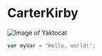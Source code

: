 # CarterKirby
![Image of Yaktocat](https://octodex.github.com/images/yaktocat.png)
``` javascript
var myVar = "Hello, world!";
```

